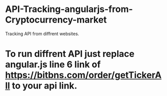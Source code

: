 # API-Tracking-angularjs-from-Cryptocurrency-market
Tracking API from diffrent websites.
# To run diffrent API just replace angular.js line 6 link of https://bitbns.com/order/getTickerAll to your api link.
